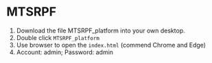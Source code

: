 # MTSRPF
1. Download the file MTSRPF_platform into your own desktop.
2. Double click `MTSRPF_platform`
3. Use browser to open the `index.html` (commend Chrome and Edge)
4. Account: admin; Password: admin
